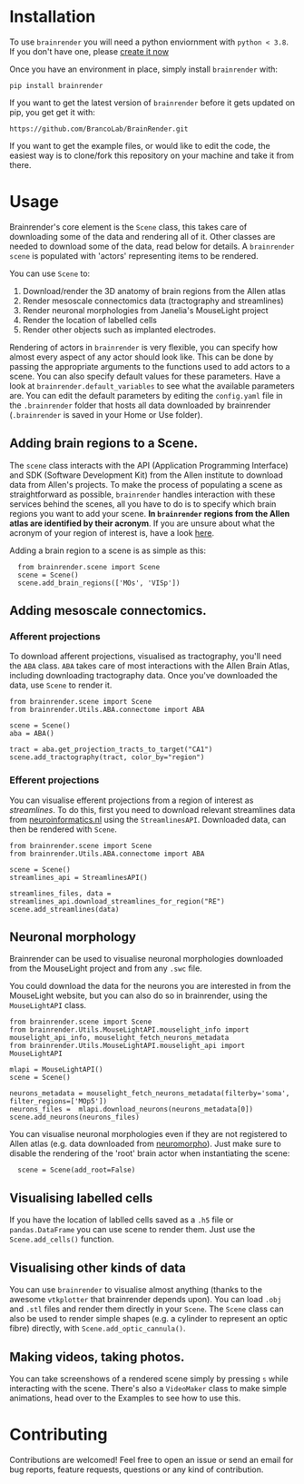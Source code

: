 # Installation
To use `brainrender` you will need a python enviornment with `python < 3.8`. If you don't have one, please [create it now](https://docs.conda.io/projects/conda/en/latest/user-guide/tasks/manage-environments.html)

Once you have an environment in place, simply install `brainrender` with:
```
pip install brainrender
```

If you want to get the latest version of `brainrender` before it gets updated on pip, you get get it with:
```
https://github.com/BrancoLab/BrainRender.git
```

If you want to get the example files, or would like to edit the code, the easiest way is to clone/fork this repository on your machine and take it from there.


# Usage
Brainrender's core element is the `Scene` class, this takes care of downloading some of the data and rendering all of it. Other classes are needed to download some of the data, read below for details.
A `brainrender` `scene` is populated with 'actors' representing items to be rendered. 

You can use `Scene` to:
  1) Download/render the 3D anatomy of brain regions from the Allen atlas
  2) Render mesoscale connectomics data (tractography and streamlines)
  3) Render neuronal morphologies from Janelia's MouseLight project
  4) Render the location of labelled cells
  5) Render other objects such as implanted electrodes. 

Rendering of actors in `brainrender` is very flexible, you can specify how almost every aspect of any actor should look like. This can be done by passing the appropriate arguments to the functions used to add actors to a scene. You can also specify default values for these parameters. Have a look at `brainrender.default_variables` to see what the available parameters are. You can edit the default parameters by editing the `config.yaml` file in the `.brainrender` folder that hosts all data downloaded by brainrender (`.brainrender` is saved in your Home or Use folder).


## Adding brain regions to a Scene.
The `scene` class interacts with the API (Application Programming Interface) and SDK (Software Development Kit) from the Allen institute to download data from Allen's projects. To make the process of populating a scene as straightforward as possible, `brainrender` handles interaction with these services behind the scenes, all you have to do is to specify which brain regions you want to add your scene. **In `brainrender` regions from the Allen atlas are identified by their acronym**. If you are unsure about what the acronym of your region of interest is, have a look [here](mouse_regions.txt). 

Adding a brain region to a scene is as simple as this:
```
  from brainrender.scene import Scene
  scene = Scene()
  scene.add_brain_regions(['MOs', 'VISp'])
```

## Adding mesoscale connectomics.
### Afferent projections
To download afferent projections, visualised as tractography, you'll need the `ABA` class. 
`ABA` takes care of most interactions with the Allen Brain Atlas, including downloading tractography data.
Once you've downloaded the data, use `Scene` to render it.


```
from brainrender.scene import Scene
from brainrender.Utils.ABA.connectome import ABA

scene = Scene()
aba = ABA()

tract = aba.get_projection_tracts_to_target("CA1") 
scene.add_tractography(tract, color_by="region")
```

### Efferent projections
You can visualise efferent projections from a region of interest as *streamlines*. 
To do this, first you need to download relevant streamlines data from [neuroinformatics.nl](https://neuroinformatics.nl) using the `StreamlinesAPI`. Downloaded data, can then be rendered with `Scene`.

```
from brainrender.scene import Scene
from brainrender.Utils.ABA.connectome import ABA

scene = Scene()
streamlines_api = StreamlinesAPI()

streamlines_files, data = streamlines_api.download_streamlines_for_region("RE") 
scene.add_streamlines(data)
```


## Neuronal morphology
Brainrender can be used to visualise neuronal morphologies downloaded from the MouseLight project and from any `.swc` file. 

You could download the data for the neurons you are interested in from the MouseLight website, but you can also do so in brainrender, using the `MouseLightAPI` class.

```
from brainrender.scene import Scene
from brainrender.Utils.MouseLightAPI.mouselight_info import mouselight_api_info, mouselight_fetch_neurons_metadata
from brainrender.Utils.MouseLightAPI.mouselight_api import MouseLightAPI

mlapi = MouseLightAPI()
scene = Scene()

neurons_metadata = mouselight_fetch_neurons_metadata(filterby='soma', filter_regions=['MOp5'])
neurons_files =  mlapi.download_neurons(neurons_metadata[0]) 
scene.add_neurons(neurons_files)
```

You can visualise neuronal morphologies even if they are not registered to Allen atlas (e.g. data downloaded from [neuromorpho](www.neuromorpho.org)).
Just make sure to disable the rendering of the 'root' brain actor when instantiating the scene:

```
  scene = Scene(add_root=False)
```

## Visualising labelled cells
If you have the location of lablled cells saved as a `.h5` file or `pandas.DataFrame` you can use scene to render them. Just use the `Scene.add_cells()` function. 

## Visualising other kinds of data
You can use `brainrender` to visualise almost anything (thanks to the awesome `vtkplotter` that brainrender depends upon). You can load `.obj` and `.stl` files and render them directly in your `Scene`. 
The `Scene` class can also be used to render simple shapes (e.g. a cylinder to represent an optic fibre) directly, with `Scene.add_optic_cannula()`.

## Making videos, taking photos.
You can take screenshows of a rendered scene simply by pressing `s` while interacting with the scene. 
There's also a `VideoMaker` class to make simple animations, head over to the Examples to see how to use this.


# Contributing
Contributions are welcomed! Feel free to open an issue or send an email for bug reports, feature requests, questions or any kind of contribution.

